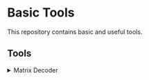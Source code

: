 # Basic Tools

This repository contains basic and useful tools.

## Tools
<details>
  <summary> Matrix Decoder</summary>
  Matrix Chipper Decoder Tools
</details>
